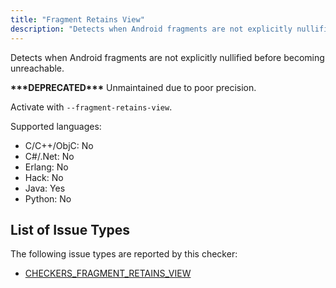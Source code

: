 ```yaml
---
title: "Fragment Retains View"
description: "Detects when Android fragments are not explicitly nullified before becoming unreachable."
---
```


Detects when Android fragments are not explicitly nullified before becoming unreachable.

**\*\*\*DEPRECATED\*\*\*** Unmaintained due to poor precision.

Activate with `--fragment-retains-view`.

Supported languages:

- C/C++/ObjC: No
- C#/.Net: No
- Erlang: No
- Hack: No
- Java: Yes
- Python: No

## List of Issue Types

The following issue types are reported by this checker:

- [CHECKERS_FRAGMENT_RETAINS_VIEW](/docs/next/all-issue-types#checkers_fragment_retains_view)
